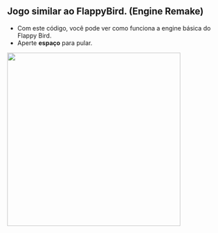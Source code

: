 ## Jogo similar ao FlappyBird. (Engine Remake)
- Com este código, você pode ver como funciona a engine básica do Flappy Bird.
- Aperte **espaço** para pular.
<img src="https://i.imgur.com/LYrhVpa.png" width="400" height="400">
